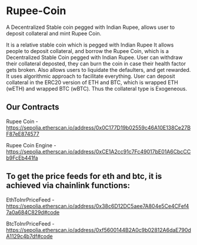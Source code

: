 # Rupee-Coin
A Decentralized Stable coin pegged with Indian Rupee, allows user to deposit collateral and mint Rupee Coin.

It is a relative stable coin which is pegged with Indian Rupee
It allows people to deposit collateral, and borrow the Rupee Coin, which is a Decentralized Stable Coin pegged with Indian Rupee. User can withdraw their collateral deposted, they can burn the coin in case their health factor gets broken. Also allows users to liquidate the defaulters, and get rewarded.
It uses algorithmic approach to facilitate everything.
User can deposit collateral in the ERC20 version of ETH and BTC, which is wrapped ETH (wETH) and wrapped BTC (wBTC). Thus the collateral type is Exogeneous.

## Our Contracts
Rupee Coin - https://sepolia.etherscan.io/address/0x0C177D19b02559c46A10E138Ce27BF87eE874577

Rupee Coin Engine - https://sepolia.etherscan.io/address/0xCE1A2cc91c7Fc49017bE01A6CbcCCb9FcEb441fa

## To get the price feeds for eth and btc, it is achieved via chainlink functions:
EthToInrPriceFeed - https://sepolia.etherscan.io/address/0x38c6D12DC5aee7A804e5Ce4CFef47a0a684C829d#code

BtcToInrPriceFeed - https://sepolia.etherscan.io/address/0xf5600144B2A0c9b02812A6daE790dA1129c4b7df#code
